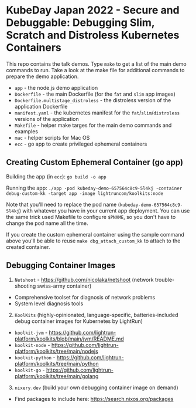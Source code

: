 # KubeDay Japan 2022 -  Secure and Debuggable: Debugging Slim, Scratch and Distroless Kubernetes Containers

This repo contains the talk demos. Type `make` to get a list of the main demo commands to run. Take a look at the make file for additional commands to prepare the demo application.

* `app` - the node.js demo application
* `Dockerfile` - the main Dockerfile (for the `fat` and `slim` app images)
* `Dockerfile.multistage_distroless` - the distroless version of the application Dockerfile
* `manifest.yaml` - the kubernetes manifest for the `fat`/`slim`/`distroless` versions of the application
* `Makefile` - helper make targes for the main demo commands and examples
* `mac` - helper scripts for Mac OS
* `ecc` - go app to create privileged ephemeral containers

## Creating Custom Ephemeral Container (go app)

Building the app (in `ecc`): `go build -o app`

Running the app: `./app -pod kubeday-demo-657564c8c9-5l4kj -container debug-custom-kk -target app -image lightruncom/koolkits:node`

Note that you'll need to replace the pod name (`kubeday-demo-657564c8c9-5l4kj`) with whatever you have in your current app deployment. You can use the same trick used Makefile to configure `$PNAME`, so you don't have to change the pod name all the time.

If you create the custom ephemeral container using the sample command above you'll be able to reuse `make dbg_attach_custom_kk` to attach to the created container.

## Debugging Container Images

1. `Netshoot` - https://github.com/nicolaka/netshoot (network trouble-shooting swiss-army container)

* Comprehensive toolset for diagnosis of network problems
* System level diagnosis tools

2. `KoolKits` (highly-opinionated, language-specific, batteries-included debug container images for Kubernetes by LightRun)

* `koolkit-jvm` - https://github.com/lightrun-platform/koolkits/blob/main/jvm/README.md
* `koolkit-node` - https://github.com/lightrun-platform/koolkits/tree/main/nodejs
* `koolkit-python` - https://github.com/lightrun-platform/koolkits/tree/main/python
* `koolkit-go` - https://github.com/lightrun-platform/koolkits/tree/main/golang

3. `nixery.dev` (build your own debugging container image on demand)

* Find packages to include here: https://search.nixos.org/packages

